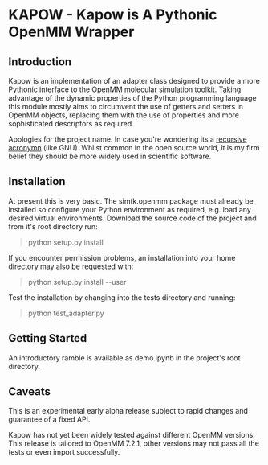 # KAPOW - Kapow is A Pythonic OpenMM Wrapper

## Introduction

Kapow is an implementation of an adapter class designed to provide a
more Pythonic interface to the OpenMM molecular simulation
toolkit. Taking advantage of the dynamic properties of the Python
programming language this module mostly aims to circumvent the use of
getters and setters in OpenMM objects, replacing them with the use of
properties and more sophisticated descriptors as required.

Apologies for the project name. In case you're wondering its a
[recursive acronymn](https://en.wikipedia.org/wiki/Recursive_acronym)
(like GNU). Whilst common in the open source world, it is my firm
belief they should be more widely used in scientific software.

## Installation

At present this is very basic. The simtk.openmm package must already
be installed so configure your Python environment as required,
e.g. load any desired virtual environments. Download the source code
of the project and from it's root directory run: 
> python setup.py install

If you encounter permission problems, an installation into your home
directory may also be requested with:
> python setup.py install \-\-user

Test the installation by changing into the tests directory and
running:
> python test\_adapter.py

## Getting Started

An introductory ramble is available as demo.ipynb in the project's
root directory.

## Caveats

This is an experimental early alpha release subject to rapid changes
and guarantee of a fixed API.

Kapow has not yet been widely tested against different OpenMM
versions. This release is tailored to OpenMM 7.2.1, other versions may
not pass all the tests or even import successfully.

